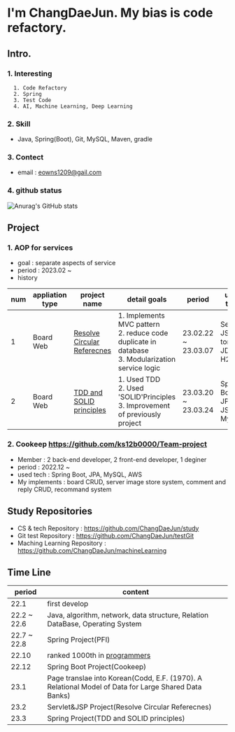 # I'm ChangDaeJun. My bias is code refactory.

## Intro.

### 1. Interesting
```
  1. Code Refactory
  2. Spring
  3. Test Code
  4. AI, Machine Learning, Deep Learning
```
### 2. Skill
  * Java, Spring(Boot), Git, MySQL, Maven, gradle

### 3. Contect
* email : eowns1209@gail.com

### 4. github status
![Anurag's GitHub stats](https://github-readme-stats.vercel.app/api?username=ChangDaeJun&theme=dark&show_icons=true)

## Project
  
### 1. AOP for services
  * goal : separate aspects of service
  * period : 2023.02 ~ 
  * history

|num|appliation type|project name|detail goals|period|used tech|
|---|---|---|---|---|---|
|1|Board Web|[Resolve Circular Referecnes](https://github.com/ChangDaeJun/Board-Project)|1. Implements MVC pattern <br> 2. reduce code duplicate in database <br> 3. Modularization service logic|23.02.22 ~ 23.03.07|Servlet, JSP, tomcat, JDBC, H2|
|2|Board Web|[TDD and SOLID principles](https://github.com/ChangDaeJun/BoardBootProject)|1. Used TDD <br> 2. Used 'SOLID'Principles <br> 3. Improvement of previously project|23.03.20 ~ 23.03.24|Spring Boot, JPA, JSP, MySQL|

### 2. Cookeep <https://github.com/ks12b0000/Team-project>
  * Member :  2 back-end developer, 2 front-end developer, 1 deginer
  * period : 2022.12 ~
  * used tech : Spring Boot, JPA, MySQL, AWS
  * My implements : board CRUD, server image store system, comment and reply CRUD, recommand system
  
## Study Repositories
* CS & tech Repository : <https://github.com/ChangDaeJun/study>
* Git test Repository : https://github.com/ChangDaeJun/testGit
* Maching Learning Repository : https://github.com/ChangDaeJun/machineLearning

## Time Line
|period|content|
|---|---|
|22.1|first develop|
|22.2 ~ 22.6|Java, algorithm, network, data structure, Relation DataBase, Operating System|
|22.7 ~ 22.8|Spring Project(PFI)|
|22.10|ranked 1000th in [programmers](https://programmers.co.kr/)|
|22.12|Spring Boot Project(Cookeep)|
|23.1| Page translae into Korean(Codd, E.F. (1970). A Relational Model of Data for Large Shared Data Banks)|
|23.2|Servlet&JSP Project(Resolve Circular Referecnes)|
|23.3|Spring Project(TDD and SOLID principles)|
